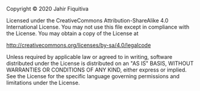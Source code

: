Copyright © 2020 Jahir Fiquitiva

Licensed under the CreativeCommons Attribution-ShareAlike 
4.0 International License. You may not use this file except in compliance 
with the License. You may obtain a copy of the License at

   http://creativecommons.org/licenses/by-sa/4.0/legalcode

Unless required by applicable law or agreed to in writing, software
distributed under the License is distributed on an "AS IS" BASIS,
WITHOUT WARRANTIES OR CONDITIONS OF ANY KIND, either express or implied.
See the License for the specific language governing permissions and
limitations under the License.